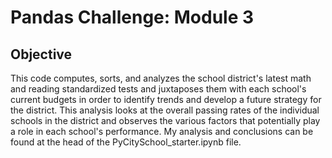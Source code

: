 # Pandas Challenge: Module 3

## Objective

This code computes, sorts, and analyzes the school district's latest math and reading standardized tests and juxtaposes them with each school's current budgets in order to identify trends and develop a future strategy for the district. This analysis looks at the overall passing rates of the individual schools in the district and observes the various factors that potentially play a role in each school's performance. My analysis and conclusions can be found at the head of the PyCitySchool_starter.ipynb file.